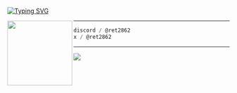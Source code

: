 [![Typing SVG](https://readme-typing-svg.herokuapp.com?font=Roboto+Mono&lines=ret2862)](https://git.io/typing-svg)

<img align="left" src="https://cdn.discordapp.com/avatars/335616241861656577/1baa0546ec5750b3999655252d80369a.webp?size=512" width="147"/>

---

```csharp
discord / @ret2862
x / @ret2862
```

---

![](https://komarev.com/ghpvc/?username=ret2862)
